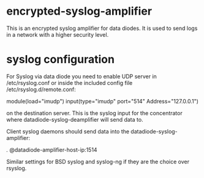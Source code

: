 # encrypted-syslog-amplifier
This is an encrypted syslog amplifier for data diodes. It is used to send logs in a network with a higher security level.

# syslog configuration

For Syslog via data diode you need to enable UDP server in /etc/rsyslog.conf or inside the included config file /etc/rsyslog.d/remote.conf:

module(load="imudp")
input(type="imudp" port="514" Address="127.0.0.1")

on the destination server. This is the syslog input for the concentrator where datadiode-syslog-deamplifier will send data to. 

Client syslog daemons should send data into the datadiode-syslog-amplifier:

*.* @datadiode-amplifier-host-ip:1514

 Similar settings for BSD syslog and syslog-ng if they are the choice over rsyslog.

